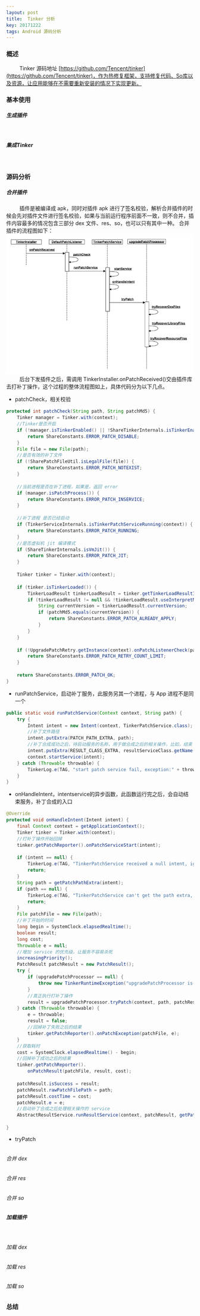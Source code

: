 ```yaml
---
layout: post
title:  Tinker 分析
key: 20171222
tags: Android 源码分析
---
```


### <i class="fa fa-rebel fa-1x" aria-hidden="true"></i>  概述
&nbsp;&nbsp;&nbsp;&nbsp;&nbsp;&nbsp;&nbsp;&nbsp;
Tinker 源码地址 [https://github.com/Tencent/tinker](https://github.com/Tencent/tinker)，作为热修复框架，支持修复代码、So库以及资源，让应用能够在不需要重新安装的情况下实现更新。
### <i class="fa fa-rebel fa-1x" aria-hidden="true"></i> 基本使用
##### <i class="fa fa-star" aria-hidden="true"></i> 生成插件
&nbsp;&nbsp;&nbsp;&nbsp;&nbsp;&nbsp;&nbsp;&nbsp;
##### <i class="fa fa-star" aria-hidden="true"></i> 集成Tinker
&nbsp;&nbsp;&nbsp;&nbsp;&nbsp;&nbsp;&nbsp;&nbsp;
### <i class="fa fa-rebel fa-1x" aria-hidden="true"></i> 源码分析
##### <i class="fa fa-star" aria-hidden="true"></i> 合并插件
&nbsp;&nbsp;&nbsp;&nbsp;&nbsp;&nbsp;&nbsp;&nbsp;
插件是被编译成 apk，同时对插件 apk 进行了签名校验，解析合并插件的时候会先对插件文件进行签名校验，如果与当前运行程序前面不一致，则不合并，插件内容最多的情况包含三部分 dex 文件、res、so，也可以只有其中一种。
合并插件的流程图如下：
![](../assets/tinker/tinkerpatch.png)
&nbsp;&nbsp;&nbsp;&nbsp;&nbsp;&nbsp;&nbsp;&nbsp;
后台下发插件之后，需调用 TinkerInstaller.onPatchReceived()交由插件库去打补丁操作，这个过程的整体流程图如上，具体代码分为以下几点。

+ patchCheck，相关校验

```java
protected int patchCheck(String path, String patchMd5) {
    Tinker manager = Tinker.with(context);
    //Tinker是否开启
    if (!manager.isTinkerEnabled() || !ShareTinkerInternals.isTinkerEnableWithSharedPreferences(context)) {
        return ShareConstants.ERROR_PATCH_DISABLE;
    }
    File file = new File(path);
    //是否有效的补丁文件
    if (!SharePatchFileUtil.isLegalFile(file)) {
        return ShareConstants.ERROR_PATCH_NOTEXIST;
    }

    //当前进程是否在补丁进程，如果是，返回 error
    if (manager.isPatchProcess()) {
        return ShareConstants.ERROR_PATCH_INSERVICE;
    }

    //补丁进程 是否已经启动
    if (TinkerServiceInternals.isTinkerPatchServiceRunning(context)) {
        return ShareConstants.ERROR_PATCH_RUNNING;
    }
    //是否虚拟机 jit 编译模式
    if (ShareTinkerInternals.isVmJit()) {
        return ShareConstants.ERROR_PATCH_JIT;
    }

    Tinker tinker = Tinker.with(context);

    if (tinker.isTinkerLoaded()) {
        TinkerLoadResult tinkerLoadResult = tinker.getTinkerLoadResultIfPresent();
        if (tinkerLoadResult != null && !tinkerLoadResult.useInterpretMode) {
            String currentVersion = tinkerLoadResult.currentVersion;
            if (patchMd5.equals(currentVersion)) {
                return ShareConstants.ERROR_PATCH_ALREADY_APPLY;
            }
        }
    }

    if (!UpgradePatchRetry.getInstance(context).onPatchListenerCheck(patchMd5)) {
        return ShareConstants.ERROR_PATCH_RETRY_COUNT_LIMIT;
    }

    return ShareConstants.ERROR_PATCH_OK;
}
```

+ runPatchService，启动补丁服务，此服务另其一个进程，与 App 进程不是同一个

```java
public static void runPatchService(Context context, String path) {
    try {
        Intent intent = new Intent(context, TinkerPatchService.class);
        //补丁文件路径
        intent.putExtra(PATCH_PATH_EXTRA, path);
        //补丁合成成功之后，待启动服务的名称，用于做合成之后的相关操作，比如，结束 app 进程
        intent.putExtra(RESULT_CLASS_EXTRA, resultServiceClass.getName());
        context.startService(intent);
    } catch (Throwable throwable) {
        TinkerLog.e(TAG, "start patch service fail, exception:" + throwable);
    }
}
```

+ onHandleIntent，intentservice的异步函数，此函数运行完之后，会自动结束服务，补丁合成的入口

```java
@Override
protected void onHandleIntent(Intent intent) {
    final Context context = getApplicationContext();
    Tinker tinker = Tinker.with(context);
    //打补丁操作开始回掉
    tinker.getPatchReporter().onPatchServiceStart(intent);

    if (intent == null) {
        TinkerLog.e(TAG, "TinkerPatchService received a null intent, ignoring.");
        return;
    }
    String path = getPatchPathExtra(intent);
    if (path == null) {
        TinkerLog.e(TAG, "TinkerPatchService can't get the path extra, ignoring.");
        return;
    }
    File patchFile = new File(path);
    //补丁开始的时间
    long begin = SystemClock.elapsedRealtime();
    boolean result;
    long cost;
    Throwable e = null;
    //增加 service 的优先级，让服务不容易杀死
    increasingPriority();
    PatchResult patchResult = new PatchResult();
    try {
        if (upgradePatchProcessor == null) {
            throw new TinkerRuntimeException("upgradePatchProcessor is null.");
        }
        //真正执行打补丁操作
        result = upgradePatchProcessor.tryPatch(context, path, patchResult);
    } catch (Throwable throwable) {
        e = throwable;
        result = false;
        //回掉补丁失败之后的结果
        tinker.getPatchReporter().onPatchException(patchFile, e);
    }
    //获取耗时
    cost = SystemClock.elapsedRealtime() - begin;
    //回掉补丁成功之后的结果
    tinker.getPatchReporter().
        onPatchResult(patchFile, result, cost);

    patchResult.isSuccess = result;
    patchResult.rawPatchFilePath = path;
    patchResult.costTime = cost;
    patchResult.e = e;
    //启动补丁合成之后处理相关操作的 service
    AbstractResultService.runResultService(context, patchResult, getPatchResultExtra(intent));

}
```

+ tryPatch

```java

```
###### 合并 dex

###### 合并 res
###### 合并 so
##### <i class="fa fa-star" aria-hidden="true"></i> 加载插件
&nbsp;&nbsp;&nbsp;&nbsp;&nbsp;&nbsp;&nbsp;&nbsp;
###### 加载 dex
###### 加载 res
###### 加载 so
### <i class="fa fa-rebel fa-1x" aria-hidden="true"></i> 总结

